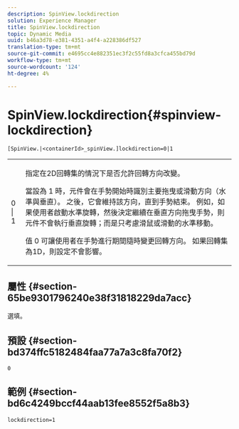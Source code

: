 ```yaml
---
description: SpinView.lockdirection
solution: Experience Manager
title: SpinView.lockdirection
topic: Dynamic Media
uuid: b46a3d78-e381-4351-a4f4-a228386df527
translation-type: tm+mt
source-git-commit: e4695cc4e882351ec3f2c55fd8a3cfca455bd79d
workflow-type: tm+mt
source-wordcount: '124'
ht-degree: 4%

---
```



# SpinView.lockdirection{#spinview-lockdirection}

`[SpinView.|<containerId>_spinView.]lockdirection=0|1`

<table id="table_18D47E7C6A2D4D68B94225CB621D5F7C"> 
 <tbody> 
  <tr> 
   <td colname="col1"> <p> <span class="codeph"> 0 | 1 </span> </p> </td> 
   <td colname="col2"> <p> 指定在2D回轉集的情況下是否允許回轉方向改變。 </p> <p>當設為<span class="codeph"> 1 </span>時，元件會在手勢開始時識別主要拖曳或滑動方向（水準與垂直）。 之後，它會維持該方向，直到手勢結束。 例如，如果使用者啟動水準旋轉，然後決定繼續在垂直方向拖曳手勢，則元件不會執行垂直旋轉；而是只考慮滑鼠或滑動的水準移動。 </p> <p>值<span class="codeph"> 0 </span>可讓使用者在手勢進行期間隨時變更回轉方向。 如果回轉集為1D，則設定不會影響。 </p> </td> 
  </tr> 
 </tbody> 
</table>

## 屬性 {#section-65be9301796240e38f31818229da7acc}

選填。

## 預設 {#section-bd374ffc5182484faa77a7a3c8fa70f2}

`0`

## 範例 {#section-bd6c4249bccf44aab13fee8552f5a8b3}

`lockdirection=1`
